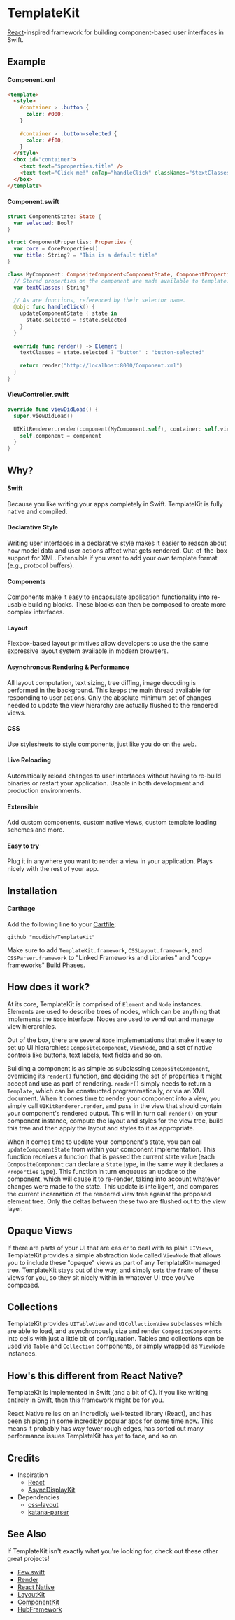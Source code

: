 # TemplateKit
[React](http://facebook.github.io/react/)-inspired framework for building component-based user interfaces in Swift.

## Example
#### Component.xml
```html
<template>
  <style>
    #container > .button {
      color: #000;
    }
    
    #container > .button-selected {
      color: #f00;
    }
  </style>
  <box id="container">
    <text text="$properties.title" />
    <text text="Click me!" onTap="handleClick" classNames="$textClasses" />
  </box>
</template>
```
#### Component.swift
```swift
struct ComponentState: State {
  var selected: Bool?
}

struct ComponentProperties: Properties {
  var core = CoreProperties()
  var title: String? = "This is a default title"
}

class MyComponent: CompositeComponent<ComponentState, ComponentProperties, UIView> {
  // Stored properties on the component are made available to template.
  var textClasses: String?
 
  // As are functions, referenced by their selector name.
  @objc func handleClick() {
    updateComponentState { state in
      state.selected = !state.selected
    }
  }
 
  override func render() -> Element {
    textClasses = state.selected ? "button" : "button-selected"
  
    return render("http://localhost:8000/Component.xml")
  }
}
```
#### ViewController.swift
```swift
override func viewDidLoad() {
  super.viewDidLoad()
 
  UIKitRenderer.render(component(MyComponent.self), container: self.view, context: self) { component in
    self.component = component
  }
}
```
## Why?

#### Swift
Because you like writing your apps completely in Swift. TemplateKit is fully native and compiled.

#### Declarative Style
Writing user interfaces in a declarative style makes it easier to reason about how model data and user actions affect what gets rendered. Out-of-the-box support for XML. Extensible if you want to add your own template format (e.g., protocol buffers).

#### Components
Components make it easy to encapsulate application functionality into re-usable building blocks. These blocks can then be composed to create more complex interfaces.

#### Layout
Flexbox-based layout primitives allow developers to use the the same expressive layout system available in modern browsers.

#### Asynchronous Rendering & Performance
All layout computation, text sizing, tree diffing, image decoding is performed in the background. This keeps the main thread available for responding to user actions. Only the absolute minimum set of changes needed to update the view hierarchy are actually flushed to the rendered views.

#### CSS
Use stylesheets to style components, just like you do on the web.

#### Live Reloading
Automatically reload changes to user interfaces without having to re-build binaries or restart your application. Usable in both development and production environments.

#### Extensible
Add custom components, custom native views, custom template loading schemes and more.

#### Easy to try
Plug it in anywhere you want to render a view in your application. Plays nicely with the rest of your app.

## Installation

#### Carthage

Add the following line to your [Cartfile](https://github.com/Carthage/Carthage/blob/master/Documentation/Artifacts.md#cartfile):

```
github "mcudich/TemplateKit"
```
Make sure to add `TemplateKit.framework`, `CSSLayout.framework`, and `CSSParser.framework` to "Linked Frameworks and Libraries" and "copy-frameworks" Build Phases.

## How does it work?
At its core, TemplateKit is comprised of `Element` and `Node` instances. Elements are used to describe trees of nodes, which can be anything that implements the `Node` interface. Nodes are used to vend out and manage view hierarchies.

Out of the box, there are several `Node` implementations that make it easy to set up UI hierarchies: `CompositeComponent`, `ViewNode`, and a set of native controls like buttons, text labels, text fields and so on.

Building a component is as simple as subclassing `CompositeComponent`, overriding its `render()` function, and deciding the set of properties it might accept and use as part of rendering. `render()` simply needs to return a `Template`, which can be constructed programmatically, or via an XML document. When it comes time to render your component into a view, you simply call `UIKitRenderer.render`, and pass in the view that should contain your component's rendered output. This will in turn call `render()` on your component instance, compute the layout and styles for the view tree, build this tree and then apply the layout and styles to it as appropriate.

When it comes time to update your component's state, you can call `updateComponentState` from within your component implementation. This function receives a function that is passed the current state value (each `CompositeComponent` can declare a `State` type, in the same way it declares a `Properties` type). This function in turn enqueues an update to the component, which will cause it to re-render, taking into account whatever changes were made to the state. This update is intelligent, and compares the current incarnation of the rendered view tree against the proposed element tree. Only the deltas between these two are flushed out to the view layer.

## Opaque Views
If there are parts of your UI that are easier to deal with as plain `UIViews`, TemplateKit provides a simple abstraction `Node` called `ViewNode` that allows you to include these "opaque" views as part of any TemplateKit-managed tree. TemplateKit stays out of the way, and simply sets the `frame` of these views for you, so they sit nicely within in whatever UI tree you've composed.

## Collections
TemplateKit provides `UITableView` and `UICollectionView` subclasses which are able to load, and asynchronously size and render `CompositeComponents` into cells with just a little bit of configuration. Tables and collections can be used via `Table` and `Collection` components, or simply wrapped as `ViewNode` instances.

## How's this different from React Native?
TemplateKit is implemented in Swift (and a bit of C). If you like writing entirely in Swift, then this framework might be for you.

React Native relies on an incredibly well-tested library (React), and has been shipipng in some incredibly popular apps for some time now. This means it probably has way fewer rough edges, has sorted out many performance issues TemplateKit has yet to face, and so on.

## Credits
- Inspiration
  - [React](https://github.com/facebook/react)
  - [AsyncDisplayKit](https://github.com/facebook/AsyncDisplayKit)
- Dependencies
  - [css-layout](https://github.com/facebook/css-layout)
  - [katana-parser](https://github.com/hackers-painters/katana-parser)

## See Also
If TemplateKit isn't exactly what you're looking for, check out these other great projects!
- [Few.swift](https://github.com/joshaber/Few.swift)
- [Render](https://github.com/alexdrone/Render)
- [React Native](https://facebook.github.io/react-native/)
- [LayoutKit](https://github.com/linkedin/LayoutKit)
- [ComponentKit](https://github.com/facebook/componentkit)
- [HubFramework](https://github.com/spotify/HubFramework)
